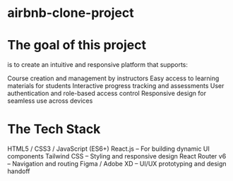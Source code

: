 # airbnb-clone-project

# The goal of this project

is to create an intuitive and responsive platform that supports:

Course creation and management by instructors
Easy access to learning materials for students
Interactive progress tracking and assessments
User authentication and role-based access control
Responsive design for seamless use across devices

# The  Tech Stack

HTML5 / CSS3 / JavaScript (ES6+)
React.js – For building dynamic UI components
Tailwind CSS – Styling and responsive design
React Router v6 – Navigation and routing
Figma / Adobe XD – UI/UX prototyping and design handoff
